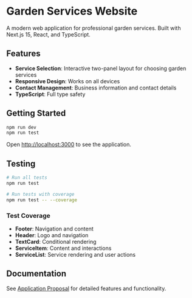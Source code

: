# Garden Services Website

A modern web application for professional garden services. Built with Next.js 15, React, and TypeScript.

## Features

- **Service Selection**: Interactive two-panel layout for choosing garden services
- **Responsive Design**: Works on all devices
- **Contact Management**: Business information and contact details
- **TypeScript**: Full type safety

## Getting Started

```bash
npm run dev
npm run test
```

Open [http://localhost:3000](http://localhost:3000) to see the application.

## Testing

```bash
# Run all tests
npm run test

# Run tests with coverage
npm run test -- --coverage
```

### Test Coverage

- **Footer**: Navigation and content
- **Header**: Logo and navigation
- **TextCard**: Conditional rendering
- **ServiceItem**: Content and interactions
- **ServiceList**: Service rendering and user actions

## Documentation

See [Application Proposal](./PROPOSAL.md) for detailed features and functionality.
